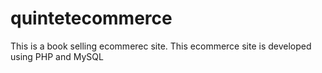 # quintetecommerce
This is a book selling ecommerec site. This ecommerce site is developed using PHP and MySQL
